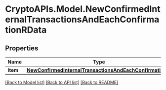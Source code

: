 # CryptoAPIs.Model.NewConfirmedInternalTransactionsAndEachConfirmationRData

## Properties

Name | Type | Description | Notes
------------ | ------------- | ------------- | -------------
**Item** | [**NewConfirmedInternalTransactionsAndEachConfirmationRI**](NewConfirmedInternalTransactionsAndEachConfirmationRI.md) |  | 

[[Back to Model list]](../README.md#documentation-for-models) [[Back to API list]](../README.md#documentation-for-api-endpoints) [[Back to README]](../README.md)

